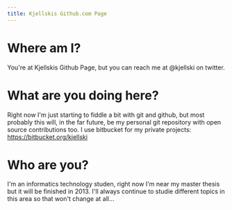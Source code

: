 ```yaml
---
title: Kjellskis Github.com Page
---
```


# Where am I?
You're at Kjellskis Github Page, but you can reach me at @kjellski on twitter.

# What are you doing here?
Right now I'm just starting to fiddle a bit with git and github, but most probably this will, in the far future, be my personal git repository with open source contributions too. I use bitbucket for my private projects: https://bitbucket.org/kjellski

# Who are you?
I'm an informatics technology studen, right now I'm near my master thesis but it will be finished in 2013. I'll always continue to studie different topics in this area so that won't change at all...
